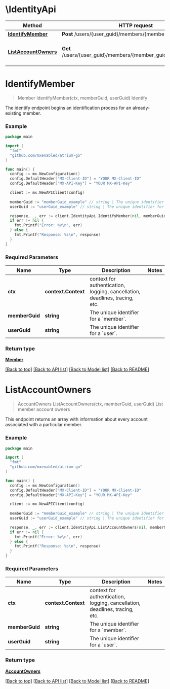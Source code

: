 # \IdentityApi

Method | HTTP request | Description
------------- | ------------- | -------------
[**IdentifyMember**](IdentityApi.md#IdentifyMember) | **Post** /users/{user_guid}/members/{member_guid}/identify | Identify
[**ListAccountOwners**](IdentityApi.md#ListAccountOwners) | **Get** /users/{user_guid}/members/{member_guid}/account_owners | List member account owners


# **IdentifyMember**
> Member IdentifyMember(ctx, memberGuid, userGuid)
Identify

The identify endpoint begins an identification process for an already-existing member.

### Example
```go
package main

import (
  "fmt"
  "github.com/mxenabled/atrium-go"
)

func main() {
  config := mx.NewConfiguration()
  config.DefaultHeader["MX-Client-ID"] = "YOUR MX-Client-ID"
  config.DefaultHeader["MX-API-Key"] = "YOUR MX-API-Key"

  client := mx.NewAPIClient(config)
  
  memberGuid := "memberGuid_example" // string | The unique identifier for a `member`.
  userGuid := "userGuid_example" // string | The unique identifier for a `user`.

  response, _, err := client.IdentityApi.IdentifyMember(nil, memberGuid, userGuid)
  if err != nil {
    fmt.Printf("Error: %v\n", err)
  } else {
    fmt.Printf("Response: %s\n", response)
  }
}
```

### Required Parameters

Name | Type | Description  | Notes
------------- | ------------- | ------------- | -------------
 **ctx** | **context.Context** | context for authentication, logging, cancellation, deadlines, tracing, etc.
  **memberGuid** | **string**| The unique identifier for a &#x60;member&#x60;. | 
  **userGuid** | **string**| The unique identifier for a &#x60;user&#x60;. | 

### Return type

[**Member**](Member.md)

[[Back to top]](#) [[Back to API list]](../README.md#documentation-for-api-endpoints) [[Back to Model list]](../README.md#documentation-for-models) [[Back to README]](../README.md)

# **ListAccountOwners**
> AccountOwners ListAccountOwners(ctx, memberGuid, userGuid)
List member account owners

This endpoint returns an array with information about every account associated with a particular member.

### Example
```go
package main

import (
  "fmt"
  "github.com/mxenabled/atrium-go"
)

func main() {
  config := mx.NewConfiguration()
  config.DefaultHeader["MX-Client-ID"] = "YOUR MX-Client-ID"
  config.DefaultHeader["MX-API-Key"] = "YOUR MX-API-Key"

  client := mx.NewAPIClient(config)
  
  memberGuid := "memberGuid_example" // string | The unique identifier for a `member`.
  userGuid := "userGuid_example" // string | The unique identifier for a `user`.

  response, _, err := client.IdentityApi.ListAccountOwners(nil, memberGuid, userGuid)
  if err != nil {
    fmt.Printf("Error: %v\n", err)
  } else {
    fmt.Printf("Response: %s\n", response)
  }
}
```

### Required Parameters

Name | Type | Description  | Notes
------------- | ------------- | ------------- | -------------
 **ctx** | **context.Context** | context for authentication, logging, cancellation, deadlines, tracing, etc.
  **memberGuid** | **string**| The unique identifier for a &#x60;member&#x60;. | 
  **userGuid** | **string**| The unique identifier for a &#x60;user&#x60;. | 

### Return type

[**AccountOwners**](AccountOwners.md)

[[Back to top]](#) [[Back to API list]](../README.md#documentation-for-api-endpoints) [[Back to Model list]](../README.md#documentation-for-models) [[Back to README]](../README.md)


